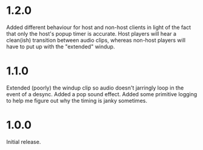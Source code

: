 # 1.2.0
Added different behaviour for host and non-host clients in light of the fact that only the host's popup timer is accurate. Host players will hear a clean(ish) transition between audio clips, whereas non-host players will have to put up with the "extended" windup.

# 1.1.0
Extended (poorly) the windup clip so audio doesn't jarringly loop in the event of a desync. Added a pop sound effect. Added some primitive logging to help me figure out why the timing is janky sometimes.

# 1.0.0
Initial release.
